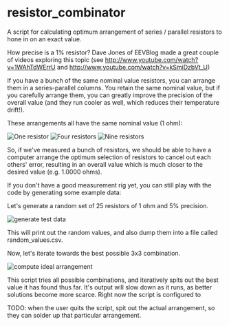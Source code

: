 resistor_combinator
===================

A script for calculating optimum arrangement of series / parallel resistors to hone in on an exact value.

How precise is a 1% resistor?  Dave Jones of EEVBlog made a great couple of videos exploring this topic (see http://www.youtube.com/watch?v=1WAhTdWErrU and http://www.youtube.com/watch?v=kSmiDzbVt_U)

If you have a bunch of the same nominal value resistors, you can arrange them in a series-parallel columns.  You retain the same nominal value, but if you carefully arrange them, you can greatly improve the precision of the overall value (and they run cooler as well, which reduces their temperature drift!).

These arrangements all have the same nominal value (1 ohm):

![One resistor](http://i.imgur.com/xWIRXFr.png)
![Four resistors](http://i.imgur.com/CFBntk4.png)
![Nine resistors](http://i.imgur.com/AG0E1xW.png)

So, if we've measured a bunch of resistors, we should be able to have a computer arrange the optimum selection of resistors to cancel out each others' error, resulting in an overall value which is much closer to the desired value (e.g. 1.0000 ohms).

If you don't have a good measurement rig yet, you can still play with the code by generating some example data:

Let's generate a random set of 25 resistors of 1 ohm and 5% precision.

![generate test data](http://i.imgur.com/8LhN9RK.png)

This will print out the random values, and also dump them into a file called random_values.csv.

Now, let's iterate towards the best possible 3x3 combination.

![compute ideal arrangement](http://i.imgur.com/VpdVcgm.png)

This script tries all possible combinations, and iteratively spits out the best value it has found thus far.  It's output will slow down as it runs, as better solutions become more scarce.  Right now the script is configured to 

TODO: when the user quits the script, spit out the actual arrangement, so they can solder up that particular arrangement.

